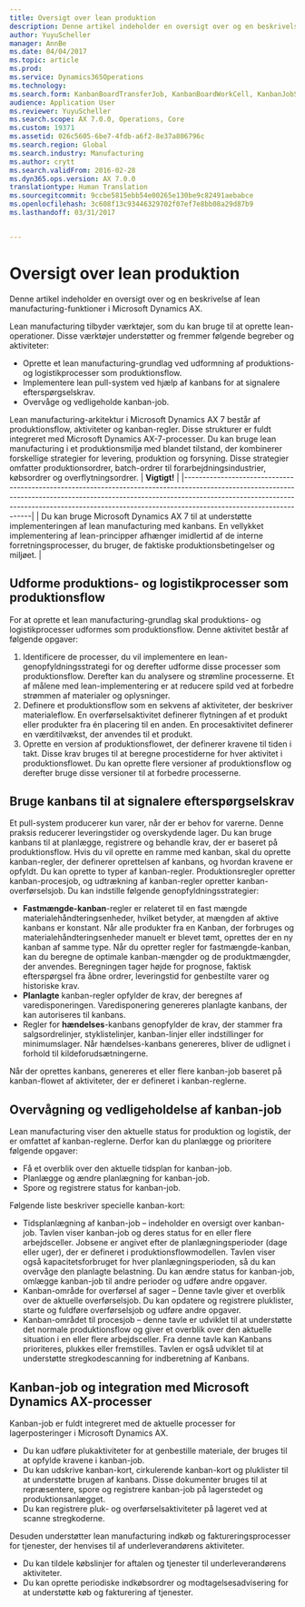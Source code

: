```yaml
---
title: Oversigt over lean produktion
description: Denne artikel indeholder en oversigt over og en beskrivelse af lean manufacturing-funktioner i Microsoft Dynamics AX.
author: YuyuScheller
manager: AnnBe
ms.date: 04/04/2017
ms.topic: article
ms.prod: 
ms.service: Dynamics365Operations
ms.technology: 
ms.search.form: KanbanBoardTransferJob, KanbanBoardWorkCell, KanbanJobSchedulingListPage, LeanProductionFlow
audience: Application User
ms.reviewer: YuyuScheller
ms.search.scope: AX 7.0.0, Operations, Core
ms.custom: 19371
ms.assetid: 026c5605-6be7-4fdb-a6f2-8e37a806796c
ms.search.region: Global
ms.search.industry: Manufacturing
ms.author: crytt
ms.search.validFrom: 2016-02-28
ms.dyn365.ops.version: AX 7.0.0
translationtype: Human Translation
ms.sourcegitcommit: 9ccbe5815ebb54e00265e130be9c82491aebabce
ms.openlocfilehash: 3c608f13c93446329702f07ef7e8bb08a29d87b9
ms.lasthandoff: 03/31/2017


---
```


# <a name="lean-manufacturing-overview"></a>Oversigt over lean produktion

Denne artikel indeholder en oversigt over og en beskrivelse af lean manufacturing-funktioner i Microsoft Dynamics AX.

Lean manufacturing tilbyder værktøjer, som du kan bruge til at oprette lean-operationer. Disse værktøjer understøtter og fremmer følgende begreber og aktiviteter:
-   Oprette et lean manufacturing-grundlag ved udformning af produktions- og logistikprocesser som produktionsflow.
-   Implementere lean pull-system ved hjælp af kanbans for at signalere efterspørgselskrav.
-   Overvåge og vedligeholde kanban-job.

Lean manufacturing-arkitektur i Microsoft Dynamics AX 7 består af produktionsflow, aktiviteter og kanban-regler. Disse strukturer er fuldt integreret med Microsoft Dynamics AX-7-processer. Du kan bruge lean manufacturing i et produktionsmiljø med blandet tilstand, der kombinerer forskellige strategier for levering, produktion og forsyning. Disse strategier omfatter produktionsordrer, batch-ordrer til forarbejdningsindustrier, købsordrer og overflytningsordrer.
| **Vigtigt!**                                                                                                                                                                                                                                                                |
|------------------------------------------------------------------------------------------------------------------------------------------------------------------------------------------------------------------------------------------------------------------------------|
| Du kan bruge Microsoft Dynamics AX 7 til at understøtte implementeringen af lean manufacturing med kanbans. En vellykket implementering af lean-principper afhænger imidlertid af de interne forretningsprocesser, du bruger, de faktiske produktionsbetingelser og miljøet. |

## <a name="modeling-manufacturing-and-logistics-processes-as-production-flows"></a>Udforme produktions- og logistikprocesser som produktionsflow
For at oprette et lean manufacturing-grundlag skal produktions- og logistikprocesser udformes som produktionsflow. Denne aktivitet består af følgende opgaver:
1.  Identificere de processer, du vil implementere en lean-genopfyldningsstrategi for og derefter udforme disse processer som produktionsflow. Derefter kan du analysere og strømline processerne. Et af målene med lean-implementering er at reducere spild ved at forbedre strømmen af materialer og oplysninger.
2.  Definere et produktionsflow som en sekvens af aktiviteter, der beskriver materialeflow. En overførselsaktivitet definerer flytningen af et produkt eller produkter fra én placering til en anden. En procesaktivitet definerer en værditilvækst, der anvendes til et produkt.
3.  Oprette en version af produktionsflowet, der definerer kravene til tiden i takt. Disse krav bruges til at beregne procestiderne for hver aktivitet i produktionsflowet. Du kan oprette flere versioner af produktionsflow og derefter bruge disse versioner til at forbedre processerne.

## <a name="using-kanbans-to-signal-demand-requirements"></a>Bruge kanbans til at signalere efterspørgselskrav
Et pull-system producerer kun varer, når der er behov for varerne. Denne praksis reducerer leveringstider og overskydende lager. Du kan bruge kanbans til at planlægge, registrere og behandle krav, der er baseret på produktionsflow. Hvis du vil oprette en ramme med kanban, skal du oprette kanban-regler, der definerer oprettelsen af kanbans, og hvordan kravene er opfyldt. Du kan oprette to typer af kanban-regler. Produktionsregler opretter kanban-procesjob, og udtrækning af kanban-regler opretter kanban-overførselsjob. Du kan indstille følgende genopfyldningsstrategier:
-   **Fastmængde-kanban**-regler er relateret til en fast mængde materialehåndteringsenheder, hvilket betyder, at mængden af aktive kanbans er konstant. Når alle produkter fra en Kanban, der forbruges og materialehåndteringsenheder manuelt er blevet tømt, oprettes der en ny kanban af samme type. Når du opretter regler for fastmængde-kanban, kan du beregne de optimale kanban-mængder og de produktmængder, der anvendes. Beregningen tager højde for prognose, faktisk efterspørgsel fra åbne ordrer, leveringstid for genbestilte varer og historiske krav.
-   **Planlagte** kanban-regler opfylder de krav, der beregnes af varedisponeringen. Varedisponering genereres planlagte kanbans, der kan autoriseres til kanbans.
-   Regler for **hændelses**-kanbans genopfylder de krav, der stammer fra salgsordrelinjer, styklistelinjer, kanban-linjer eller indstillinger for minimumslager. Når hændelses-kanbans genereres, bliver de udlignet i forhold til kildeforudsætningerne.

Når der oprettes kanbans, genereres et eller flere kanban-job baseret på kanban-flowet af aktiviteter, der er defineret i kanban-reglerne.

## <a name="monitoring-and-maintaining-kanban-jobs"></a> Overvågning og vedligeholdelse af kanban-job
Lean manufacturing viser den aktuelle status for produktion og logistik, der er omfattet af kanban-reglerne. Derfor kan du planlægge og prioritere følgende opgaver:

-   Få et overblik over den aktuelle tidsplan for kanban-job.
-   Planlægge og ændre planlægning for kanban-job.
-   Spore og registrere status for kanban-job.

Følgende liste beskriver specielle kanban-kort:
-   Tidsplanlægning af kanban-job – indeholder en oversigt over kanban-job. Tavlen viser kanban-job og deres status for en eller flere arbejdsceller. Jobsene er angivet efter de planlægningsperioder (dage eller uger), der er defineret i produktionsflowmodellen. Tavlen viser også kapacitetsforbruget for hver planlægningsperioden, så du kan overvåge den planlagte belastning. Du kan ændre status for kanban-job, omlægge kanban-job til andre perioder og udføre andre opgaver.
-   Kanban-område for overførsel af sager – Denne tavle giver et overblik over de aktuelle overførselsjob. Du kan opdatere og registrere pluklister, starte og fuldføre overførselsjob og udføre andre opgaver.
-   Kanban-området til procesjob – denne tavle er udviklet til at understøtte det normale produktionsflow og giver et overblik over den aktuelle situation i en eller flere arbejdsceller. Fra denne tavle kan Kanbans prioriteres, plukkes eller fremstilles. Tavlen er også udviklet til at understøtte stregkodescanning for indberetning af Kanbans.

## <a name="kanban-jobs-and-integration-with-microsoft-dynamics-ax-processes"></a>Kanban-job og integration med Microsoft Dynamics AX-processer
Kanban-job er fuldt integreret med de aktuelle processer for lagerposteringer i Microsoft Dynamics AX.
-   Du kan udføre plukaktiviteter for at genbestille materiale, der bruges til at opfylde kravene i kanban-job.
-   Du kan udskrive kanban-kort, cirkulerende kanban-kort og pluklister til at understøtte brugen af kanbans. Disse dokumenter bruges til at repræsentere, spore og registrere kanban-job på lagerstedet og produktionsanlægget.
-   Du kan registrere pluk- og overførselsaktiviteter på lageret ved at scanne stregkoderne.

Desuden understøtter lean manufacturing indkøb og faktureringsprocesser for tjenester, der henvises til af underleverandørens aktiviteter.
-   Du kan tildele købslinjer for aftalen og tjenester til underleverandørens aktiviteter.
-   Du kan oprette periodiske indkøbsordrer og modtagelsesadvisering for at understøtte køb og fakturering af tjenester.




